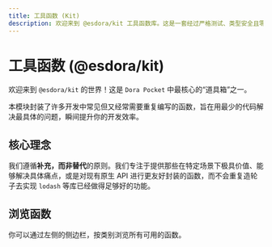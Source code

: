 ```yaml
---
title: 工具函数 (Kit)
description: 欢迎来到 @esdora/kit 工具函数库。这是一套经过严格测试、类型安全且零依赖的 TypeScript/JavaScript 工具函数，开箱即用。
---
```


# 工具函数 (@esdora/kit)

欢迎来到 `@esdora/kit` 的世界！这是 `Dora Pocket` 中最核心的“道具箱”之一。

本模块封装了许多开发中常见但又经常需要重复编写的函数，旨在用最少的代码解决最具体的问题，瞬间提升你的开发效率。

## 核心理念

我们遵循**补充，而非替代**的原则。我们专注于提供那些在特定场景下极具价值、能够解决具体痛点，或是对现有原生 API 进行更友好封装的函数，而不会重复造轮子去实现 `lodash` 等库已经做得足够好的功能。

## 浏览函数

你可以通过左侧的侧边栏，按类别浏览所有可用的函数。

